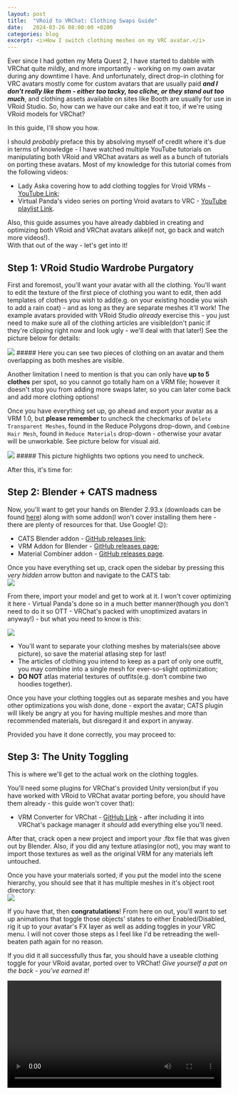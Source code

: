 ```yaml
---
layout: post
title:  "VRoid to VRChat: Clothing Swaps Guide"
date:   2024-03-26 08:00:00 +0200
categories: blog
excerpt: <i>How I switch clothing meshes on my VRC avatar.</i>
---
```


Ever since I had gotten my Meta Quest 2, I have started to dabble with VRChat quite mildly, and more importantly - working on my own avatar during any downtime I have. And unfortunately, direct drop-in clothing for VRC avatars mostly come for custom avatars that are usually paid ***and I don't really like them - either too tacky, too cliche, or they stand out too much***, and clothing assets available on sites like Booth are usually for use in VRoid Studio. So, how can we have our cake and eat it too, if we're using VRoid models for VRChat?

In this guide, I'll show you how.

I should *probably* preface this by absolving myself of credit where it's due in terms of knowledge - I have watched multiple YouTube tutorials on manipulating both VRoid and VRChat avatars as well as a bunch of tutorials on porting these avatars. Most of my knowledge for this tutorial comes from the following videos:

- Lady Aska covering how to add clothing toggles for Vroid VRMs - [YouTube Link][ladyaska];
- Virtual Panda's video series on porting Vroid avatars to VRC - [YouTube playlist Link][virtualpanda].

Also, this guide assumes you have already dabbled in creating and optimizing both VRoid and VRChat avatars alike(if not, go back and watch more videos!).<br>
With that out of the way - let's get into it!

## Step 1: VRoid Studio Wardrobe Purgatory

First and foremost, you'll want your avatar with all the clothing. You'll want to edit the texture of the first piece of clothing you want to edit, then add templates of clothes you wish to add(e.g. on your existing hoodie you wish to add a rain coat) - and as long as they are separate meshes it'll work!
The example avatars provided with VRoid Studio *already* exercise this - you just need to make sure all of the clothing articles are visible(don't panic if they're clipping right now and look ugly - we'll deal with that later!) See the picture below for details:

<img src="/assets/posts/2024-mar/vroid2vrc_pic1.png" width="auto" height="auto">
##### Here you can see two pieces of clothing on an avatar and them overlapping as both meshes are visible.

Another limitation I need to mention is that you can only have **up to 5 clothes** per spot, so you cannot go totally ham on a VRM file; however it doesn't stop you from adding more swaps later, so you can later come back and add more clothing options!

Once you have everything set up, go ahead and export your avatar as a VRM 1.0, but **please remember** to uncheck the checkmarks of `Delete Transparent Meshes`, found in the Reduce Polygons drop-down, and `Combine Hair Mesh`, found in `Reduce Materials` drop-down - otherwise your avatar will be unworkable. See picture below for visual aid.

<img src="/assets/posts/2024-mar/vroid2vrc_pic2.png" width="auto" height="auto">
##### This picture highlights two options you need to uncheck.

After this, it's time for:

## Step 2: Blender + CATS madness

Now, you'll want to get your hands on Blender 2.93.x (downloads can be found [here][blender_dl]) along with some addon(I won't cover installing them here - there are plenty of resources for that. Use Google! 😉):
- CATS Blender addon - [GitHub releases link][cats_git_dl];
- VRM Addon for Blender - [GitHub releases page][vrm_addon_dl];
- Material Combiner addon - [GitHub releases page][mat_comb_dl].

Once you have everything set up, crack open the sidebar by pressing this *very hidden* arrow button and navigate to the CATS tab:<br>
<img src="/assets/posts/2024-mar/vroid2vrc_pic3.png" width="auto" height="auto">

From there, import your model and get to work at it. I won't cover optimizing it here - Virtual Panda's done so in a much better manner(though you don't need to do it so OTT - VRChat's packed with unoptimized avatars in anyway!) - but what you need to know is this:

<img src="/assets/posts/2024-mar/vroid2vrc_pic4.png" width="auto" height="auto">

- You'll want to separate your clothing meshes by materials(see above picture), so save the material atlasing step for last!
- The articles of clothing you intend to keep as a part of only one outfit, you may combine into a single mesh for ever-so-slight optimization;
- **DO NOT** atlas material textures of outfits(e.g. don't combine two hoodies together).

Once you have your clothing toggles out as separate meshes and you have other optimizations you wish done, done - export the avatar; CATS plugin will likely be angry at you for having multiple meshes and more than recommended materials, but disregard it and export in anyway.

Provided you have it done correctly, you may proceed to:

## Step 3: The Unity Toggling

This is where we'll get to the actual work on the clothing toggles.

You'll need some plugins for VRChat's provided Unity version(but if you have worked with VRoid to VRChat avatar porting before, you should have them already - this guide won't cover that):

- VRM Converter for VRChat - [GitHub Link][vrm_conv_dl] - after including it into VRChat's package manager it *should* add everything else you'll need.

After that, crack open a new project and import your .fbx file that was given out by Blender. Also, if you did any texture atlasing(or not), you may want to import those textures as well as the original VRM for any materials left untouched.

Once you have your materials sorted, if you put the model into the scene hierarchy, you should see that it has multiple meshes in it's object root directory:<br>
<img src="/assets/posts/2024-mar/vroid2vrc_pic5.png" width="auto" height="auto">

If you have that, then **congratulations**! From here on out, you'll want to set up animations that toggle those objects' states to either Enabled/Disabled, rig it up to your avatar's FX layer as well as adding toggles in your VRC menu. I will not cover those steps as I feel like I'd be retreading the well-beaten path again for no reason.

If you did it all successfully thus far, you should have a useable clothing toggle for your VRoid avatar, ported over to VRChat! *Give yourself a pat on the back - you've earned it!*

<video controls width="480">
  <source src="/assets/posts/2024-mar/vroid2vrc_clothes.webm" type="video/webm" />
</video><br>


[ladyaska]: https://www.youtube.com/watch?v=byDLGQPmPIs
[virtualpanda]: https://www.youtube.com/playlist?list=PLfZCp_nYupQ5Na1CkC2M-Qe59928ujcY_

[blender_dl]: https://download.blender.org/release/Blender2.93/
[cats_git_dl]: https://github.com/absolute-quantum/cats-blender-plugin/releases
[vrm_addon_dl]: https://github.com/saturday06/VRM-Addon-for-Blender/releases/tag/2_20_35
[mat_comb_dl]: https://github.com/Grim-es/material-combiner-addon/releases

[vrm_conv_dl]: https://github.com/esperecyan/VRMConverterForVRChat